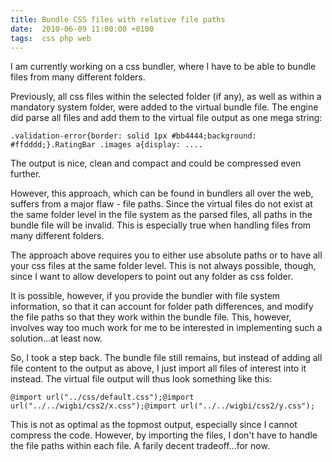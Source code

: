 ```yaml
---
title: Bundle CSS files with relative file paths
date:  2010-06-09 11:00:00 +0100
tags:  css php web
---
```


I am currently working on a css bundler, where I have to be able to bundle files
from many different folders.

Previously, all css files within the selected folder (if any), as well as within
a mandatory system folder, were added to the virtual bundle file. The engine did
parse all files and add them to the virtual file output as one mega string:

```
.validation-error{border: solid 1px #bb4444;background: #ffdddd;}.RatingBar .images a{display: ....
```

The output is nice, clean and compact and could be compressed even further.

However, this approach, which can be found in bundlers all over the web, suffers
from a major flaw - file paths. Since the virtual files do not exist at the same
folder level in the file system as the parsed files, all paths in the bundle file
will be invalid. This is especially true when handling files from many different
folders.

The approach above requires you to either use absolute paths or to have all your
css files at the same folder level. This is not always possible, though, since I
want to allow developers to point out any folder as css folder.

It is possible, however, if you provide the bundler with file system information,
so that it can account for folder path differences, and modify the file paths so
that they work within the bundle file. This, however, involves way too much work
for me to be interested in implementing such a solution...at least now.

So, I took a step back. The bundle file still remains, but instead of adding all
file content to the output as above, I just import all files of interest into it
instead. The virtual file output will thus look something like this:

```
@import url("../css/default.css");@import url("../../wigbi/css2/x.css");@import url("../../wigbi/css2/y.css");
```

This is not as optimal as the topmost output, especially since I cannot compress
the code. However, by importing the files, I don't have to handle the file paths
within each file. A farily decent tradeoff...for now.
